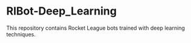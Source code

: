# RlBot-Deep_Learning
This repository contains Rocket League bots trained with deep learning techniques.

